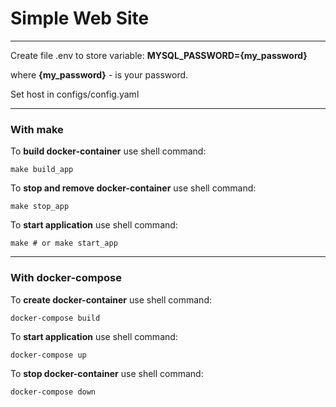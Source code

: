# Simple Web Site
---
Create file .env to store variable: <b>MYSQL_PASSWORD={my_password}</b>

where <b>{my_password}</b> - is your password.

Set host in configs/config.yaml

***

### With **make**

To <b>build docker-container</b> use shell command:
```shell
make build_app
```

To <b>stop and remove docker-container</b> use shell command:
```shell
make stop_app
```

To <b>start application</b> use shell command:
```shell
make # or make start_app
```

***

### With docker-compose

To <b>create docker-container</b> use shell command:
```shell
docker-compose build
```

To <b>start application</b> use shell command:
```shell
docker-compose up
```

To <b>stop docker-container</b> use shell command:
```shell
docker-compose down
```
